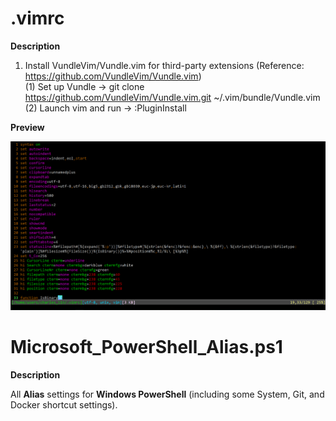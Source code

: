 # .vimrc

**Description**  
1. Install VundleVim/Vundle.vim for third-party extensions (Reference: https://github.com/VundleVim/Vundle.vim)  
  (1) Set up Vundle → git clone https://github.com/VundleVim/Vundle.vim.git ~/.vim/bundle/Vundle.vim  
  (2) Launch vim and run → :PluginInstall  
  
**Preview**  
  
![image](https://github.com/KBLin1996/.vimrc/blob/master/preview.png)

# Microsoft_PowerShell_Alias.ps1

**Description**

All **Alias** settings for **Windows PowerShell** (including some System, Git, and Docker shortcut settings).
